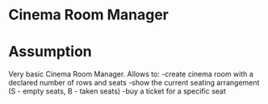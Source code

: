 # Cinema Room Manager

# Assumption

Very basic Cinema Room Manager. Allows to:
-create cinema room with a declared number of rows and seats
-show the current seating arrangement (S - empty seats, B - taken seats)
-buy a ticket for a specific seat


